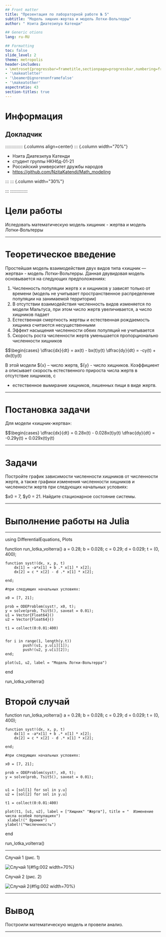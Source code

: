 ```yaml
---
## Front matter
title: "Презентация по лабораторной работе № 5"
subtitle: "Модель хищник-жертва и модель Лотки-Вольтерры"
author: " Нзита Диатезилуа Катенди"

## Generic otions
lang: ru-RU

## Formatting
toc: false
slide_level: 2
theme: metropolis
header-includes:
- \metroset{progressbar=frametitle,sectionpage=progressbar,numbering=fraction}
- '\makeatletter'
- '\beamer@ignorenonframefalse'
- '\makeatother'
aspectratio: 43
section-titles: true
---
```


# Информация

## Докладчик

:::::::::::::: {.columns align=center}
::: {.column width="70%"}

  * Нзита Диатезилуа Катенди
  * студент группы НКНбд-01-21
  * Российский университет дружбы народов
  * <https://github.com/NzitaKatendi/Math_modeling>

:::
::: {.column width="30%"}


:::
::::::::::::::

# Цели работы

Иследовать математическую модель хищиник - жертва и модель Лотки-Вольтерры

---

# Теоретическое введение

Простейшая модель взаимодействия двух видов типа «хищник — жертва» -
модель Лотки-Вольтерры. Данная двувидовая модель основывается на
следующих предположениях:
1. Численность популяции жертв x и хищников y зависят только от времени
(модель не учитывает пространственное распределение популяции на
занимаемой территории)
2. В отсутствии взаимодействия численность видов изменяется по модели
Мальтуса, при этом число жертв увеличивается, а число хищников падает
3. Естественная смертность жертвы и естественная рождаемость хищника
считаются несущественными
4. Эффект насыщения численности обеих популяций не учитывается
5. Скорость роста численности жертв уменьшается пропорционально
численности хищников

$$\begin{cases}
\dfrac{dx}{dt} = ax(t) -  bx(t)y(t)
\dfrac{dy}{dt} = -cy(t) + dx(t)y(t)

В этой модели ${x} – число жертв, ${y} - число хищников. Коэффициент a
описывает скорость естественного прироста числа жертв в отсутствие хищников, с
- естественное вымирание хищников, лишенных пищи в виде жертв. 

---

# Постановка задачи

Для модели «хищник-жертва»:


$$\begin{cases}
\dfrac{dx}{dt} = 0.28x(t) -  0.028x(t)y(t)
\dfrac{dy}{dt} = -0.29y(t) + 0.029x(t)y(t)



---

# Задачи

Постройте график зависимости численности хищников от численности жертв,
а также графики изменения численности хищников и численности жертв при
следующих начальных условиях:

$x0 = 7, $y0 = 21. Найдите стационарное состояние системы.


---

# Выполнение работы на Julia


---
using DifferentialEquations, Plots

function run_lotka_volterra()
    a = 0.28;
    b = 0.028;
    c = 0.29;
    d = 0.029;
    t = (0, 400);
    
    function syst!(dx, x, p, t)
        dx[1] = -a*x[1] + b .* x[1] * x[2];
        dx[2] = c * x[2] - d .* x[1] * x[2];
        
    end;
    
    #при следующих начальных условиях:
    
    x0 = [7, 21];
    
    prob = ODEProblem(syst!, x0, t);
    y = solve(prob, Tsit5(), saveat = 0.01);
    u1 = Vector{Float64}()
    u2 = Vector{Float64}()
    
    t1 = collect(0:0.01:400)
    
    
    for i in range(1, length(y.t))
            push!(u1, y.u[i][1]);
            push!(u2, y.u[i][2]);
    end;
    
    plot(u1, u2, label = "Модель Лотки-Вольтерра")
end

run_lotka_volterra()    

# Второй случай

function run_lotka_volterra()
    a = 0.28;
    b = 0.028;
    c = 0.29;
    d = 0.029;
    t = (0, 400);
    
    function syst!(dx, x, p, t)
        dx[1] = -a*x[1] + b .* x[1] * x[2];
        dx[2] = c * x[2] - d .* x[1] * x[2];
        
    end;
    
    #при следующих начальных условиях:
    
    x0 = [7, 21];
    
    prob = ODEProblem(syst!, x0, t);
    y = solve(prob, Tsit5(), saveat = 0.01);
    
    
    u1 = [sol[1] for sol in y.u]
    u2 = [sol[2] for sol in y.u]
    
    t1 = collect(0:0.01:400)
    
    plot(t1, [u1, u2], label = ["Хищник" "Жертв"], title = "  Изменение числа особей популациях")
     xlabel!(" Времия")
    ylabel!("Числечнность")
end

run_lotka_volterra()    


---

Случай 1 (рис. 1)

![Случай 1 ](image/image1.png){#fig:002 width=70%}

Случай 2 (рис. 2)

![Случай 2 ](image/image2.png){#fig:002 width=70%}


---

# Вывод

Построили математическую модель и провели анализ.

---
